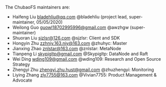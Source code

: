 The ChubaoFS maintainers are:

* Haifeng Liu <bladehliu@qq.com> @bladehliu (project lead, super-maintainer, 05/05/2020)
* Weilong Guo <guowl18702995996@gmail.com> @awzhgw (super-maintainer)
* Shuoran Liu <sjzlsr@126.com> @sjzlsr: Client and SDK
* Hongyin Zhu <zzhniy.163.niy@163.com> @zhuhyc: Master
* Jianxing Zhao <znlstar@163.com> @znlstar: MetaNode
* Tianpeng Li <skypigltp@gmail.com> @Skypigltp: DataNode and Raft
* Wei Ding <wding109@gmail.com> @wding109: Research and Open Source Strategy
* Zhengyi Zhu  <zhengyi.zhu.hust@gmail.com> @zhuzhengyi: Monitoring
* Liying Zhang <zly7755@163.com> @Vivian7755: Product Management & Advocate

